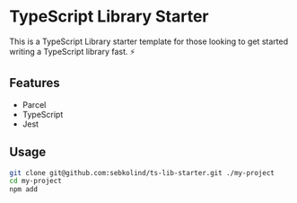 # TypeScript Library Starter

This is a TypeScript Library starter template for those looking to get started writing a TypeScript library fast. ⚡

## Features

- Parcel
- TypeScript
- Jest

## Usage

```sh
git clone git@github.com:sebkolind/ts-lib-starter.git ./my-project
cd my-project
npm add
```
